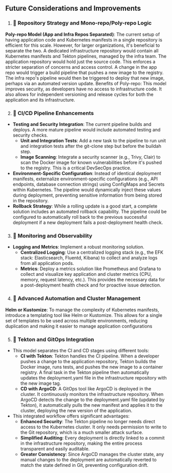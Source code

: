 Future Considerations and Improvements
----

1. ### 🔗 Repository Strategy and Mono-repo/Poly-repo Logic
**Poly-repo Model (App and Infra Repos Separated)**: The current setup of having application code and Kubernetes manifests in a single repository is efficient for this scale. However, for larger organizations, it's beneficial to separate the two. A dedicated infrastructure repository would contain all Kubernetes manifests and Tekton pipelines, managed by the infra team. The application repository would hold just the source code. This enforces a stricter separation of concerns and access control. A change in the app repo would trigger a build pipeline that pushes a new image to the registry. The infra repo's pipeline would then be triggered to deploy that new image, perhaps via an automated version update.
Benefits of Poly-repo: This model improves security, as developers have no access to infrastructure code. It also allows for independent versioning and release cycles for both the application and its infrastructure.

2. ### 🔗 CI/CD Pipeline Enhancements
- **Testing and Security Integration**: The current pipeline builds and deploys. A more mature pipeline would include automated testing and security checks.
   - **Unit and Integration Tests**: Add a new task to the pipeline to run unit and integration tests after the git-clone step but before the buildah step.
   - **Image Scanning**: Integrate a security scanner (e.g., Trivy, Clair) to scan the Docker image for known vulnerabilities before it's pushed to the registry. This is a critical DevSecOps practice.
- **Environment-Specific Configuration**: Instead of identical deployment manifests, externalize environment-specific configurations (e.g., API endpoints, database connection strings) using ConfigMaps and Secrets within Kubernetes. The pipeline would dynamically inject these values during deployment, preventing sensitive information from being stored in the repository.
- **Rollback Strategy**: While a rolling update is a good start, a complete solution includes an automated rollback capability. The pipeline could be configured to automatically roll back to the previous successful deployment if a new deployment fails a post-deployment health check.

3. ### 🔗 Monitoring and Observability
- **Logging and Metrics**: Implement a robust monitoring solution.
   - **Centralized Logging**: Use a centralized logging stack (e.g., the EFK stack: Elasticsearch, Fluentd, Kibana) to collect and analyze logs from all application pods.
   - **Metrics**: Deploy a metrics solution like Prometheus and Grafana to collect and visualize key application and cluster metrics (CPU, memory, request latency, etc.). This provides the necessary data for a post-deployment health check and for proactive issue detection.

4. ### 🔗 Advanced Automation and Cluster Management
**Helm or Kustomize**: To manage the complexity of Kubernetes manifests, introduce a templating tool like Helm or Kustomize. This allows for a single set of templates to be used across multiple environments, reducing duplication and making it easier to manage application configurations

5. ### 🔗 Tekton and GitOps Integration
- This model separates the CI and CD stages using different tools:
   - **CI with Tekton**: Tekton handles the CI pipeline. When a developer pushes a change to the application repository, Tekton builds the Docker image, runs tests, and pushes the new image to a container registry. A final task in the Tekton pipeline then automatically updates the deployment.yaml file in the infrastructure repository with the new image tag.
   - **CD with ArgoCD**: A GitOps tool like ArgoCD is deployed in the cluster. It continuously monitors the infrastructure repository. When ArgoCD detects the change to the deployment.yaml file (updated by Tekton), it automatically pulls the new manifest and applies it to the cluster, deploying the new version of the application.
- This integrated workflow offers significant advantages:
   - **Enhanced Security**: The Tekton pipeline no longer needs direct access to the Kubernetes cluster. It only needs permission to write to the Git repository, which is a much smaller attack surface.
   - **Simplified Auditing**: Every deployment is directly linked to a commit in the infrastructure repository, making the entire process transparent and easily auditable.
   - **Greater Consistency**: Since ArgoCD manages the cluster state, any manual changes to the deployment are automatically reverted to match the state defined in Git, preventing configuration drift.
